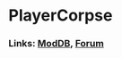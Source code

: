 # PlayerCorpse

### Links: [ModDB](https://mods.vintagestory.at/playercorpse), [Forum](https://www.vintagestory.at/forums/topic/3784-player-corpse)
